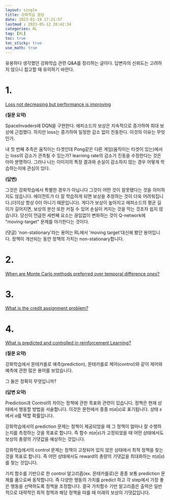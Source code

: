 ```yaml
---
layout: single
title: 강화학습 문답
date: 2023-01-19 17:21:57
lastmod : 2023-05-12 20:42:34
categories: RL
tag: [RL]
toc: true
toc_sticky: true
use_math: true
---
```


유용하다 생각했던 강화학습 관련 Q&A를 정리하는 글이다. 답변자의 신뢰도는 고려하지 않으니 참고할 때 유의하기 바란다.

# 1.

[Loss not decreasing but performance is improving](https://stats.stackexchange.com/q/313876)

**(질문 요약)**

SpaceInvaders에 DQN을 구현한다. 에피소드의 보상은 지속적으로 증가하여 최대 보상에 근접했다. 하지만 loss는 증가하여 일정한 감소 없이 진동한다. 이것의 이유는 무엇인가.

내 첫 번째 추측은 움직이는 타겟인데 Pong같은 다른 게임(움직이는 타겟이 있는)에서는 loss의 감소가 관측될 수 있는가? learning rate의 감소가 진동을 수정한다는 것은 아마 분명하다. 그러나 나는 이미지의 특정 결과와 손실이 감소하지 않는 경우 어떻게 학습하는지에 관심이 있다.

**(답변)**

그것은 강화학습에서 특별한 경우가 아닙니다 그것이 어떤 것이 잘못됐다는 것을 의미하지도 않습니다. 에이전트가 더 잘 학습하게 되면 보상을 추정하는 것이 더욱 어려워집니다.(더이상 항상 0이 아니기 때문입니다). 게다가 보상이 높아지고 에피소드의 평균 길이가 길어지면, 보상의 분산 또한 커질 수 있어 손실이 커지는 것을 막는 것조차 쉽지 않습니다. 당신이 언급한 세번째 요소는 끊임없이 변화하는 것이 Q-network에 "moving-target" 문제를 야기한다는 것이다.

(댓글)
'non-stationary'라는 용어는 RL에서 'moving target'대신에 봤던 용어입니다. 정책이 개선되는 동안 정책의 가치는 non-stationary합니다.

# 2.

[When are Monte Carlo methods preferred over temporal difference ones?](https://stats.stackexchange.com/q/336974)

# 3.

[What is the credit assignment problem?](https://ai.stackexchange.com/q/12908)

# 4.

[What is predicted and controlled in reinforcement Learning?](https://stats.stackexchange.com/q/340462)

**(질문 요약)**

강화학습에서 몬테카를로 예측(prediction), 몬테카를로 제어(control)와 같이 제어와 예측에 관한 많은 용어를 보았습니다.

그 둘은 정확히 무엇입니까?

**(답변 요약)**

Prediction과 Control의 차이는 정책에 관한 목표와 관련이 있습니다. 정책은 현재 상태에서 행동할 방법을 서술합니다. 이것은 문헌에서 종종 $\pi(a \vert s)$로 표기됩니다. 상태 $s$에서 $a$를 택할 확률입니다.

강화학습에서의 prediction 문제는 정책이 제공되었을 때 그 정책이 얼마나 잘 수행하는지를 측정하는 것을 목표로 합니다. 즉 함수 $\pi(a \vert s)$가 고정되었을 때 어떤 상태에서도 보상의 총량의 기댓값을 예상하는 것입니다.

강화학습에서의 control 문제는 정책이 고정되어 있지 않은 상태에서 최적 정책을 찾는 것을 목표로 합니다. 즉 어떤 상태에서도 reward의 총량의 기댓값을 최대화하는 $\pi(a \vert s)$를 찾는 것입니다.

가치 함수를 기반으로 한 control 알고리즘(ex. 몬테카를로)은 종종 보통 prediction 문제를 품으로써 동작합니다. 즉 다양한 행동의 가치를 predict 하고 각 step에서 가장 좋은 행동을 선택하도록 정책을 조정합니다. 결국 가치함수 기반 알고리즘은 출력은 일반적으로 대략적인 최적 정책과 해당 정책을 따를 때 미래의 보상의 기댓값입니다.
